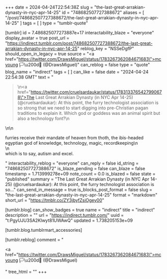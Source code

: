 +++
date = 2024-04-24T22:54:38Z
slug = "the-last-great-arrakian-dynasty-in-nyc-apr-14-25"
id = "748682507727388672"
aliases = [ "/post/748682507727388672/the-last-great-arrakian-dynasty-in-nyc-apr-14-25" ]
tags = [ ]
type = "tumblr-quote"

[tumblr]
id = 7.486825077273887e+17
interactability_blaze = "everyone"
display_avatar = true
post_url = "https://indirect.tumblr.com/post/748682507727388672/the-last-great-arrakian-dynasty-in-nyc-apr-14-25"
reblog_key = "NSSeDgfP"
should_open_in_legacy = true
source = "<a href=\"https://twitter.com/DrawsMiguel/status/1783267362084671683\">mcyoung 🏳️\u200d🌈 (@DrawsMiguel)</a>"
can_reblog = false
type = "quote"
blog_name = "indirect"
tags = [ ]
can_like = false
date = "2024-04-24 22:54:38 GMT"
text = "<blockquote><p>\n<a href=\"https://twitter.com/cruelsardaukar/status/1783133765427990678\">The Last Great Arrakian Dynasty (in NYC Apr 14-25) (@cruelsardaukar)</a>: At this point, the furry  technologist association is so strong that we need to start digging into pre-Christian pagan traditions to explain it. Which god or goddess was an animal spirit but also a technology font?\n</p></blockquote>\n\n<p>furries receive their mandate of heaven from thoth, the ibis-headed egyptian god of knowledge, technology, magic, recordkeeping\n<br/>\n<br/>which is to say, autism and excel.</p>"
interactability_reblog = "everyone"
can_reply = false
id_string = "748682507727388672"
is_blaze_pending = false
can_blaze = false
timestamp = 1.713999278e+09
note_count = 0.0
is_blazed = false
state = "published"
summary = "The Last Great Arrakian Dynasty (in NYC Apr 14-25) (@cruelsardaukar): At this point, the furry  technologist association is so..."
can_send_in_message = true
is_blocks_post_format = false
slug = "the-last-great-arrakian-dynasty-in-nyc-apr-14-25"
format = "markdown"
short_url = "https://tmblr.co/ZY3jbyfZsiOgey00"

[tumblr.blog]
can_show_badges = true
name = "indirect"
title = "indirect"
description = ""
url = "https://indirect.tumblr.com/"
uuid = "t:PgyUJU3SA2Klwyt81UWAwQ"
updated = 1.738205153e+09

[tumblr.blog.tumblrmart_accessories]

[tumblr.reblog]
comment = "<p><a href=\"https://twitter.com/DrawsMiguel/status/1783267362084671683\">mcyoung 🏳️\u200d🌈 (@DrawsMiguel)</a></p>"
tree_html = ""
+++

